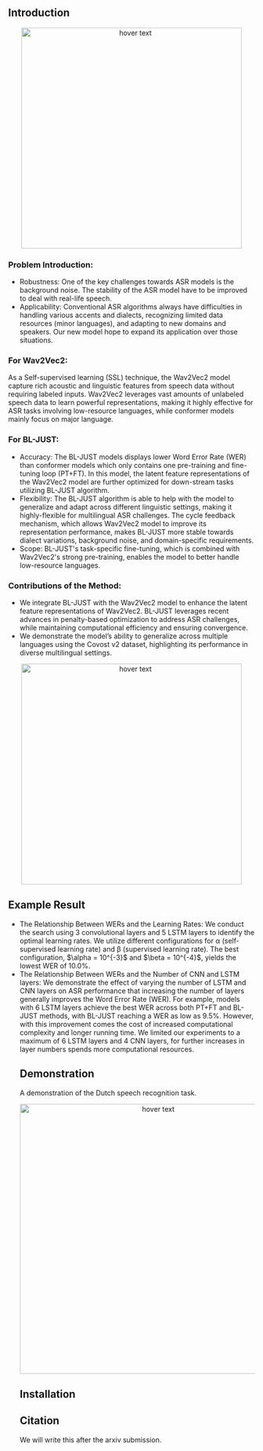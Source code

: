 ## Introduction

<p align="center">
  <img src="https://github.com/YuiEdwardChen/Enhancing-ASR-for-Diverse-Languages-through-Joint-Pre-training-and-Fine-tuning-with-Wav2Vec2-Models/blob/main/BL-JUST.2.png" width="450" title="hover text">

</p>

<h3>Problem Introduction:</h3>
<ul>
        <li>Robustness: One of the key challenges towards ASR models is the background noise. The stability of the ASR model have to be improved to deal with real-life speech.</li>
        <li>Applicability: Conventional ASR algorithms always have difficulties in handling various accents and dialects, recognizing limited data resources (minor languages), and adapting to new domains and speakers. Our new model hope to expand its application over those situations.</li>
</ul>

<h3>For Wav2Vec2:</h3>
As a Self-supervised learning (SSL) technique, the Wav2Vec2 model capture rich acoustic and linguistic features from speech data without requiring labeled inputs. Wav2Vec2 leverages vast amounts of unlabeled speech data to learn powerful representations, making it highly effective for ASR tasks involving low-resource languages, while conformer models mainly focus on major language.

<h3>For BL-JUST:</h3>
<ul>
        <li>Accuracy: The BL-JUST models displays lower Word Error Rate (WER) than conformer models which only contains one pre-training and fine-tuning loop (PT+FT). In this model, the latent feature representations of the Wav2Vec2 model are further optimized for down-stream tasks utilizing BL-JUST algorithm.</li>
        <li>Flexibility: The BL-JUST algorithm is able to help with the model to generalize and adapt across different linguistic settings, making it highly-flexible for multilingual ASR challenges. The cycle feedback mechanism, which allows Wav2Vec2 model to improve its representation performance, makes BL-JUST more stable towards dialect variations, background noise, and domain-specific requirements.</li>
        <li>Scope: BL-JUST's task-specific fine-tuning, which is combined with Wav2Vec2's strong pre-training, enables the model to better handle low-resource languages.</li>
</ul>

<h3>Contributions of the Method:</h3>
<ul>
        <li>We integrate BL-JUST with the Wav2Vec2 model to enhance the latent feature representations of Wav2Vec2. BL-JUST leverages recent advances in penalty-based optimization to address ASR challenges, while maintaining computational efficiency and ensuring convergence.</li>
        <li>We demonstrate the model’s ability to generalize across multiple languages using the Covost v2 dataset, highlighting its performance in diverse multilingual settings.</li>
</ul>

<p align="center">
  <img src="https://github.com/YuiEdwardChen/Enhancing-ASR-for-Diverse-Languages-through-Joint-Pre-training-and-Fine-tuning-with-Wav2Vec2-Models/blob/main/Wav2vec2.3.png" width="450" title="hover text">

</p>

## Example Result

<ul>
        <li>The Relationship Between WERs and the Learning Rates: We conduct the search using 3 convolutional layers and 5 LSTM layers to identify the optimal learning rates. We utilize different configurations for α (self-supervised learning rate) and β (supervised learning rate). The best configuration, $\alpha = 10^{-3}$ and $\beta = 10^{-4}$, yields the lowest WER of 10.0%.
        <li>The Relationship Between WERs and the Number of CNN and LSTM layers: We demonstrate the effect of varying the number of LSTM and CNN layers on ASR performance that increasing the number of layers generally improves the Word Error Rate (WER). For example, models with 6 LSTM layers achieve the best WER across both PT+FT and BL-JUST methods, with BL-JUST reaching a WER as low as 9.5%. However, with this improvement comes the cost of increased computational complexity and longer running time. We limited our experiments to a maximum of 6 LSTM layers and 4 CNN layers, for further increases in layer numbers spends more computational resources.

## Demonstration

A demonstration of the Dutch speech recognition task.

<p align="center">
  <img src="https://github.com/YuiEdwardChen/Enhancing-ASR-for-Diverse-Languages-through-Joint-Pre-training-and-Fine-tuning-with-Wav2Vec2-Models/blob/main/dutch%20gif.gif" width="550" title="hover text">

</p>

## Installation

## Citation

We will write this after the arxiv submission.
